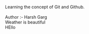 Learning the concept of Git and Github.
<br><br>
Author :- Harsh Garg<br>
Weather is beautiful 
<br>
HEllo

